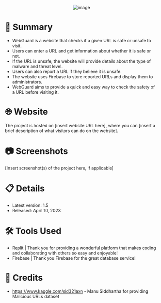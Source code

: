 <p align="center">
  <img src="https://user-images.githubusercontent.com/80136683/230913403-168d5fde-e8b8-4c25-92dd-eb2fc024b94e.png" alt="image">
</p>

# 📝 Summary
- WebGuard is a website that checks if a given URL is safe or unsafe to visit.
- Users can enter a URL and get information about whether it is safe or not.
- If the URL is unsafe, the website will provide details about the type of malware and threat level.
- Users can also report a URL if they believe it is unsafe.
- The website uses Firebase to store reported URLs and display them to administrators.
- WebGuard aims to provide a quick and easy way to check the safety of a URL before visiting it.
# 🌐 Website
The project is hosted on [insert website URL here], where you can [insert a brief description of what visitors can do on the website].
# 📷 Screenshots
[Insert screenshot(s) of the project here, if applicable]
# 📋 Details
- Latest version: 1.5
- Released: April 10, 2023
# 🛠️ Tools Used
- Replit | Thank you for providing a wonderful platform that makes coding and collaborating with others so easy and enjoyable!
- Firebase | Thank you Firebase for the great database service!
# 🙏 Credits
- https://www.kaggle.com/sid321axn - Manu Siddhartha for providing Malicious URLs dataset
